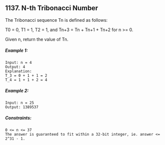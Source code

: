 ﻿## 1137. N-th Tribonacci Number

The Tribonacci sequence Tn is defined as follows:

T0 = 0, T1 = 1, T2 = 1, and Tn+3 = Tn + Tn+1 + Tn+2 for n >= 0.

Given n, return the value of Tn.

##### Example 1:

    Input: n = 4
    Output: 4
    Explanation:
    T_3 = 0 + 1 + 1 = 2
    T_4 = 1 + 1 + 2 = 4

##### Example 2:

    Input: n = 25
    Output: 1389537

##### Constraints:

    0 <= n <= 37
    The answer is guaranteed to fit within a 32-bit integer, ie. answer <= 2^31 - 1.